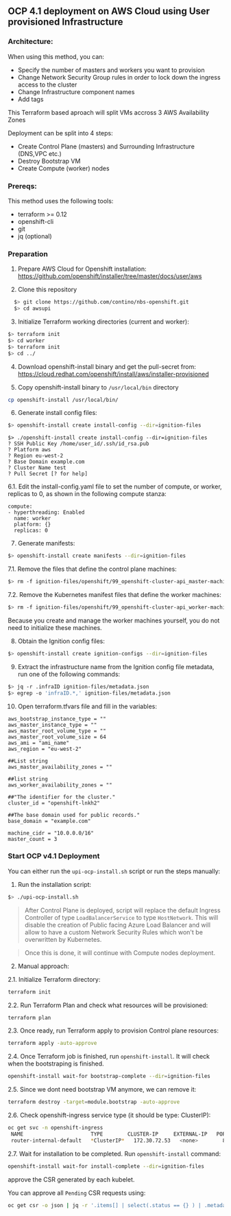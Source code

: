 ## OCP 4.1 deployment on AWS Cloud using User provisioned Infrastructure

### Architecture:

When using this method, you can: <br>
  * Specify the number of masters and workers you want to provision<br>
  * Change Network Security Group rules in order to lock down the ingress access to the cluster<br>
  * Change Infrastructure component names<br>
  * Add tags

This Terraform based aproach will split VMs accross 3 AWS Availability Zones<br>


Deployment can be split into 4 steps:
 * Create Control Plane (masters) and Surrounding Infrastructure (DNS,VPC etc.)
 * Destroy Bootstrap VM
 * Create Compute (worker) nodes

### Prereqs:

This method uses the following tools:<br>
  * terraform >= 0.12<br>
  * openshift-cli<br>
  * git<br>
  * jq (optional)
  


### Preparation

1. Prepare AWS Cloud for Openshift installation:<br>
https://github.com/openshift/installer/tree/master/docs/user/aws



2. Clone this repository

```sh
  $> git clone https://github.com/contino/nbs-openshift.git
  $> cd awsupi
```

3. Initialize Terraform working directories (current and worker):

```sh
$> terraform init
$> cd worker
$> terraform init
$> cd ../
```

4. Download openshift-install binary and get the pull-secret from:<br>
https://cloud.redhat.com/openshift/install/aws/installer-provisioned

5. Copy openshift-install binary to `/usr/local/bin` directory<br>
```sh
cp openshift-install /usr/local/bin/
```

6. Generate install config files:<br>
```sh
$> openshift-install create install-config --dir=ignition-files
```

```console
$> ./openshift-install create install-config --dir=ignition-files
? SSH Public Key /home/user_id/.ssh/id_rsa.pub
? Platform aws
? Region eu-west-2
? Base Domain example.com
? Cluster Name test
? Pull Secret [? for help]
```

6.1. Edit the install-config.yaml file to set the number of compute, or worker, replicas to 0, as shown in the following compute stanza:
```console
compute:
- hyperthreading: Enabled
  name: worker
  platform: {}
  replicas: 0
```

7. Generate manifests:<br>
```sh
$> openshift-install create manifests --dir=ignition-files
```

7.1. Remove the files that define the control plane machines:<br>
```sh
$> rm -f ignition-files/openshift/99_openshift-cluster-api_master-machines-*
```

7.2. Remove the Kubernetes manifest files that define the worker machines:<br>
```sh
$> rm -f ignition-files/openshift/99_openshift-cluster-api_worker-machineset-*
```

Because you create and manage the worker machines yourself, you do not need to initialize these machines.<br>

8. Obtain the Ignition config files:<br>
```sh
$> openshift-install create ignition-configs --dir=ignition-files
```

9. Extract the infrastructure name from the Ignition config file metadata, run one of the following commands:<br>
```sh
$> jq -r .infraID ignition-files/metadata.json
$> egrep -o 'infraID.*,' ignition-files/metadata.json
```

10. Open terraform.tfvars file and fill in the variables:<br>
```console
aws_bootstrap_instance_type = ""
aws_master_instance_type = ""
aws_master_root_volume_type = ""
aws_master_root_volume_size = 64
aws_ami = "ami_name"
aws_region = "eu-west-2"

##List string
aws_master_availability_zones = ""

##list string
aws_worker_availability_zones = ""

##"The identifier for the cluster."
cluster_id = "openshift-lnkh2"

##The base domain used for public records."
base_domain = "example.com"

machine_cidr = "10.0.0.0/16"
master_count = 3

```


### Start OCP v4.1 Deployment

You can either run the `upi-ocp-install.sh` script or run the steps manually:

1. Run the installation script:<br>
```sh
$> ./upi-ocp-install.sh
```

> After Control Plane is deployed, script will replace the default Ingress Controller of type `LoadBalancerService` to type `HostNetwork`. This will disable the creation of Public facing Azure Load Balancer and will allow to have a custom Network Security Rules which won't be overwritten by Kubernetes.

> Once this is done, it will continue with Compute nodes deployment.

2. Manual approach:

2.1. Initialize Terraform directory:
```sh
terraform init
```
2.2. Run Terraform Plan and check what resources will be provisioned:
```sh
terraform plan
```
2.3. Once ready, run Terraform apply to provision Control plane resources:
```sh
terraform apply -auto-approve
```
2.4. Once Terraform job is finished, run `openshift-install`. It will check when the bootstraping is finished.
```sh
openshift-install wait-for bootstrap-complete --dir=ignition-files
```


2.5. Since we dont need bootstrap VM anymore, we can remove it:
```sh
terraform destroy -target=module.bootstrap -auto-approve
```

2.6. Check openshift-ingress service type (it should be type: ClusterIP):
```sh
oc get svc -n openshift-ingress
 NAME                      TYPE        CLUSTER-IP     EXTERNAL-IP   PORT(S)                   AGE
 router-internal-default   *ClusterIP*   172.30.72.53   <none>        80/TCP,443/TCP,1936/TCP   37m
```

2.7. Wait for installation to be completed. Run `openshift-install` command:
```sh
openshift-install wait-for install-complete --dir=ignition-files
```

 approve the CSR generated by each kubelet.

You can approve all `Pending` CSR requests using:

```sh
oc get csr -o json | jq -r '.items[] | select(.status == {} ) | .metadata.name' | xargs oc adm certificate approve
```


